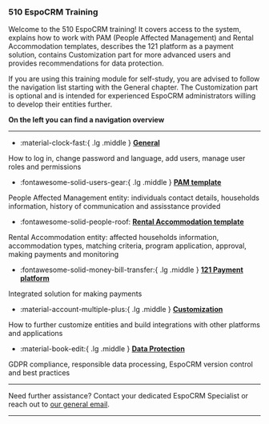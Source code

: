 ### 510 EspoCRM Training 


<!-- markdownlint-disable-next-line no-trailing-punctuation -->

Welcome to the 510 EspoCRM training!
It covers access to the system, explains how to work with PAM (People Affected Management) and Rental Accommodation templates, describes the 121 platform as a payment solution, contains Customization part for more advanced users and provides recommendations for data protection. 

If you are using this training module for self-study, you are advised to follow the navigation list starting with the General chapter. The Customization part is optional and is intended for experienced EspoCRM administrators willing to develop their entities further. 

**On the left you can find a navigation overview**  

---

<!-- markdownlint-disable -->
<div class="grid cards" markdown>

- :material-clock-fast:{ .lg .middle } [__General__](./general/index.md)


How to log in, change password and language, add users, manage user roles and permissions 
  
-  :fontawesome-solid-users-gear:{ .lg .middle } [__PAM template__](./pam/page1.md)
  

 
People Affected Management entity: individuals contact details, households information, history of communication and assisstance provided


- :fontawesome-solid-people-roof: [__Rental Accommodation template__](./rental/page1.md)



Rental Accommodation entity: affected households information, accommodation types, matching criteria, program application, approval, making payments and monitoring


- :fontawesome-solid-money-bill-transfer:{ .lg .middle } [__121 Payment platform__](./payment/page1.md)
  

Integrated solution for making payments 


-  :material-account-multiple-plus:{ .lg .middle } [__Customization__](./customization/page1.md)
  

How to further customize entities and build integrations with other platforms and applications


-  :material-book-edit:{ .lg .middle } [__Data Protection__](./protection/page1.md)


GDPR compliance, responsible data processing, EspoCRM version control and best practices  


</div>

<!-- markdownlint-enable -->


---

Need further assistance? Contact your dedicated EspoCRM Specialist
or reach out to [our general email](support@510.global).

---
